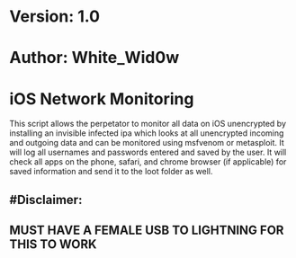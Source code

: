 # Version: 1.0
# Author: White_Wid0w

#	iOS Network Monitoring

This script allows the perpetator to monitor all data on iOS unencrypted by installing
an invisible infected ipa which looks at all unencrypted incoming and outgoing data
and can be monitored using msfvenom or metasploit. It will log all usernames and passwords
entered and saved by the user. It will check all apps on the phone, safari, and chrome browser (if applicable)
for saved information and send it to the loot folder as well. 

#Disclaimer: 
-----------------------------------------------------
MUST HAVE A FEMALE USB TO LIGHTNING FOR THIS TO WORK
-----------------------------------------------------
